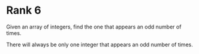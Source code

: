 # Rank 6
Given an array of integers, find the one that appears an odd number of times.

There will always be only one integer that appears an odd number of times.
